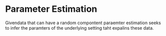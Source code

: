 # Parameter Estimation

Givendata that can have a random compontent paraemter estimation seeks to infer the paramters of the underlying setting taht expalins these data.





